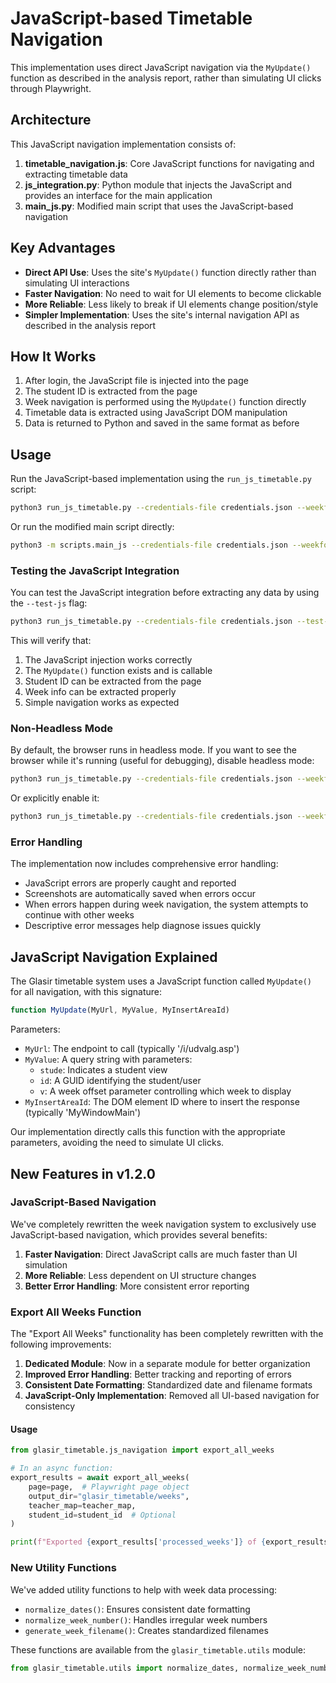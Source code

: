 # JavaScript-based Timetable Navigation

This implementation uses direct JavaScript navigation via the `MyUpdate()` function as described in the analysis report, rather than simulating UI clicks through Playwright.

## Architecture

This JavaScript navigation implementation consists of:

1. **timetable_navigation.js**: Core JavaScript functions for navigating and extracting timetable data
2. **js_integration.py**: Python module that injects the JavaScript and provides an interface for the main application
3. **main_js.py**: Modified main script that uses the JavaScript-based navigation

## Key Advantages

- **Direct API Use**: Uses the site's `MyUpdate()` function directly rather than simulating UI interactions
- **Faster Navigation**: No need to wait for UI elements to become clickable 
- **More Reliable**: Less likely to break if UI elements change position/style
- **Simpler Implementation**: Uses the site's internal navigation API as described in the analysis report

## How It Works

1. After login, the JavaScript file is injected into the page
2. The student ID is extracted from the page
3. Week navigation is performed using the `MyUpdate()` function directly
4. Timetable data is extracted using JavaScript DOM manipulation
5. Data is returned to Python and saved in the same format as before

## Usage

Run the JavaScript-based implementation using the `run_js_timetable.py` script:

```bash
python3 run_js_timetable.py --credentials-file credentials.json --weekforward 2 --weekbackward 2
```

Or run the modified main script directly:

```bash
python3 -m scripts.main_js --credentials-file credentials.json --weekforward 2 --weekbackward 2
```

### Testing the JavaScript Integration

You can test the JavaScript integration before extracting any data by using the `--test-js` flag:

```bash
python3 run_js_timetable.py --credentials-file credentials.json --test-js
```

This will verify that:
1. The JavaScript injection works correctly
2. The `MyUpdate()` function exists and is callable
3. Student ID can be extracted from the page
4. Week info can be extracted properly
5. Simple navigation works as expected

### Non-Headless Mode

By default, the browser runs in headless mode. If you want to see the browser while it's running (useful for debugging), disable headless mode:

```bash
python3 run_js_timetable.py --credentials-file credentials.json --weekforward 2
```

Or explicitly enable it:
```bash
python3 run_js_timetable.py --credentials-file credentials.json --weekforward 2 --headless
```

### Error Handling

The implementation now includes comprehensive error handling:

- JavaScript errors are properly caught and reported
- Screenshots are automatically saved when errors occur
- When errors happen during week navigation, the system attempts to continue with other weeks
- Descriptive error messages help diagnose issues quickly

## JavaScript Navigation Explained

The Glasir timetable system uses a JavaScript function called `MyUpdate()` for all navigation, with this signature:

```javascript
function MyUpdate(MyUrl, MyValue, MyInsertAreaId)
```

Parameters:
- `MyUrl`: The endpoint to call (typically '/i/udvalg.asp')
- `MyValue`: A query string with parameters:
  - `stude`: Indicates a student view
  - `id`: A GUID identifying the student/user
  - `v`: A week offset parameter controlling which week to display
- `MyInsertAreaId`: The DOM element ID where to insert the response (typically 'MyWindowMain')

Our implementation directly calls this function with the appropriate parameters, avoiding the need to simulate UI clicks. 

## New Features in v1.2.0

### JavaScript-Based Navigation

We've completely rewritten the week navigation system to exclusively use JavaScript-based navigation, which provides several benefits:

1. **Faster Navigation**: Direct JavaScript calls are much faster than UI simulation
2. **More Reliable**: Less dependent on UI structure changes
3. **Better Error Handling**: More consistent error reporting

### Export All Weeks Function

The "Export All Weeks" functionality has been completely rewritten with the following improvements:

1. **Dedicated Module**: Now in a separate module for better organization
2. **Improved Error Handling**: Better tracking and reporting of errors
3. **Consistent Date Formatting**: Standardized date and filename formats
4. **JavaScript-Only Implementation**: Removed all UI-based navigation for consistency

#### Usage

```python
from glasir_timetable.js_navigation import export_all_weeks

# In an async function:
export_results = await export_all_weeks(
    page=page,  # Playwright page object
    output_dir="glasir_timetable/weeks",
    teacher_map=teacher_map,
    student_id=student_id  # Optional
)

print(f"Exported {export_results['processed_weeks']} of {export_results['total_weeks']} weeks")
```

### New Utility Functions

We've added utility functions to help with week data processing:

- `normalize_dates()`: Ensures consistent date formatting
- `normalize_week_number()`: Handles irregular week numbers 
- `generate_week_filename()`: Creates standardized filenames

These functions are available from the `glasir_timetable.utils` module:

```python
from glasir_timetable.utils import normalize_dates, normalize_week_number, generate_week_filename
``` 